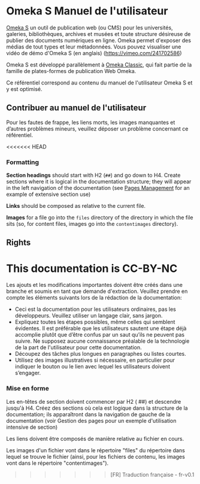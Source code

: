 # Omeka S Manuel de l'utilisateur

[Omeka S](https://omeka.org/s/) un outil de publication web (ou CMS) pour les universités, galeries, bibliothèques, archives et musées et toute structure désireuse de publier des documents numériques en ligne. Omeka permet d'exposer des médias de tout types et leur métadonnées. Vous pouvez visualiser une vidéo de démo d'Omeka S (en anglais) (https://vimeo.com/241702586)

Omeka S est développé parallèlement à [Omeka Classic](http://www.omeka.org/), qui fait partie de la famille de plates-formes de publication Web Omeka.

Ce référentiel correspond au contenu du manuel de l'utilisateur Omeka S et y est optimisé.



## Contribuer au manuel de l'utilisateur

Pour les fautes de frappe, les liens morts, les images manquantes et d’autres problèmes mineurs, veuillez déposer un problème concernant ce référentiel.

<<<<<<< HEAD
### Formatting 
**Section headings** should start with H2 (`##`) and go down to H4. Create sections where it is logical in the documentation structure; they will appear in the left navigation of the documentation (see [Pages Management](http://omeka.org/s/docs/user-manual/sites/site_pages/) for an example of extensive section use)
  
**Links** should be composed as relative to the current file. 
 
**Images** for a file go into the `files` directory of the directory in which the file sits (so, for content files, images go into the `contentimages` directory). 

## Rights
This documentation is CC-BY-NC
=======
Les ajouts et les modifications importantes doivent être créés dans une branche et soumis en tant que demande d'extraction. Veuillez prendre en compte les éléments suivants lors de la rédaction de la documentation:

- Ceci est la documentation pour les utilisateurs ordinaires, pas les développeurs. Veuillez utiliser un langage clair, sans jargon.
- Expliquez toutes les étapes possibles, même celles qui semblent évidentes. Il est préférable que les utilisateurs sautent une étape déjà accomplie plutôt que d’être confus par un saut qu’ils ne peuvent pas suivre. Ne supposez aucune connaissance préalable de la technologie de la part de l'utilisateur pour cette documentation.
- Découpez des tâches plus longues en paragraphes ou listes courtes.
- Utilisez des images illustratives si nécessaire, en particulier pour indiquer le bouton ou le lien avec lequel les utilisateurs doivent s’engager.

### Mise en forme
Les en-têtes de section doivent commencer par H2 ( ##) et descendre jusqu'à H4. Créez des sections où cela est logique dans la structure de la documentation; ils apparaîtront dans la navigation de gauche de la documentation (voir Gestion des pages pour un exemple d'utilisation intensive de section)

Les liens doivent être composés de manière relative au fichier en cours.

Les images d'un fichier vont dans le répertoire "files" du répertoire dans lequel se trouve le fichier (ainsi, pour les fichiers de contenu, les images vont dans le répertoire "contentimages").
>>>>>>> [FR] Traduction française - fr-v0.1
